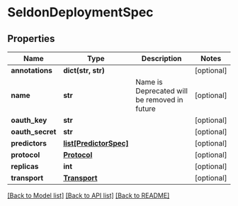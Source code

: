 # SeldonDeploymentSpec

## Properties
Name | Type | Description | Notes
------------ | ------------- | ------------- | -------------
**annotations** | **dict(str, str)** |  | [optional] 
**name** | **str** | Name is Deprecated will be removed in future | [optional] 
**oauth_key** | **str** |  | [optional] 
**oauth_secret** | **str** |  | [optional] 
**predictors** | [**list[PredictorSpec]**](PredictorSpec.md) |  | [optional] 
**protocol** | [**Protocol**](Protocol.md) |  | [optional] 
**replicas** | **int** |  | [optional] 
**transport** | [**Transport**](Transport.md) |  | [optional] 

[[Back to Model list]](../README.md#documentation-for-models) [[Back to API list]](../README.md#documentation-for-api-endpoints) [[Back to README]](../README.md)


